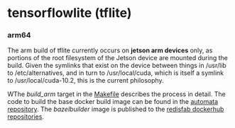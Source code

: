 # tensorflowlite (tflite)

### arm64

The arm build of tflite currently occurs on **jetson arm devices** only, as portions of the root filesystem of the Jetson device are mounted during the build. Given the symlinks that exist on the device between things in /usr/lib to /etc/alternatives, and in turn to /usr/local/cuda, which is itself a symlink to /usr/local/cuda-10.2, this is the current philosophy.

WThe *build_arm* target in the [Makefile](Makefile) describes the process in detail. The code to build the base docker build image can be found in the [automata repository](https://github.com/RedisLabsModules/automata/tree/master/dockers/buildsystem/bazelbuilder). The *bazelbuilder* image is published to the [redisfab dockerhub repositories](https://hub.docker.com/r/redisfab/).
